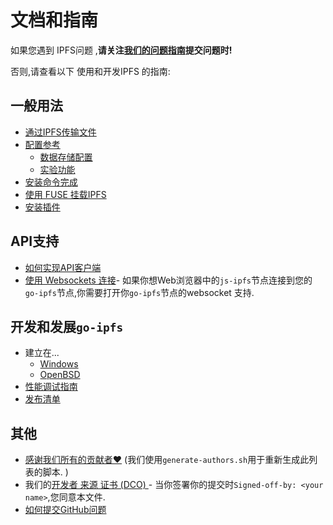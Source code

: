 
# 文档和指南

如果您遇到 IPFS问题 ,**请关注[我们的问题指南](github-issue-guide.zh.md)提交问题时!**

否则,请查看以下 使用和开发IPFS 的指南: 

## 一般用法

-   [通过IPFS传输文件](file-transfer.zh.md)
-   [配置参考](config.zh.md)
    -   [数据存储配置](datastores.zh.md)
    -   [实验功能](experimental-features.zh.md)
-   [安装命令完成](command-completion.zh.md)
-   [使用 FUSE 挂载IPFS](fuse.zh.md)
-   [安装插件](plugins.zh.md)

## API支持

-   [如何实现API客户端](implement-api-bindings.zh.md)
-   [使用 Websockets 连接](transports.zh.md)- 如果你想Web浏览器中的`js-ipfs`节点连接到您的`go-ipfs`节点,你需要打开你`go-ipfs`节点的websocket 支持. 

## 开发和发展`go-ipfs`

-   建立在...
    -   [Windows](windows.zh.md)
    -   [OpenBSD](openbsd.zh.md)
-   [性能调试指南](debug-guide.zh.md)
-   [发布清单](releases.zh.md)

## 其他

-   [感谢我们所有的贡献者❤️](AUTHORS) (我们使用`generate-authors.sh`用于重新生成此列表的脚本. ) 
-   我们的[开发者 来源 证书 (DCO) ](developer-certificate-of-origin)- 当你签署你的提交时`Signed-off-by: <your name>`,您同意本文​​件. 
-   [如何提交GitHub问题](github-issue-guide.zh.md)
